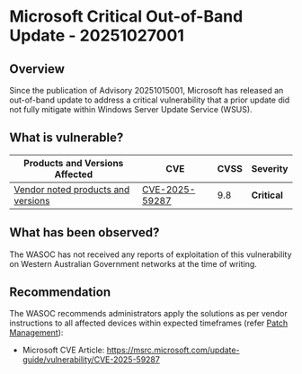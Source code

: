 # Microsoft Critical Out-of-Band Update - 20251027001

## Overview

 Since the publication of Advisory 20251015001, Microsoft has released an out-of-band update to address a critical vulnerability that a prior update did not fully mitigate within Windows Server Update Service (WSUS).

## What is vulnerable?

| Products and Versions Affected | CVE | CVSS | Severity |
| ------------------------------ | --- | ---- | -------- |
| [Vendor noted products and versions](https://msrc.microsoft.com/update-guide/en-US/vulnerability/CVE-2025-59287) | [CVE-2025-59287](https://nvd.nist.gov/vuln/detail/CVE-2025-59287) | 9.8  | **Critical** |


## What has been observed?

The WASOC has not received any reports of exploitation of this vulnerability on Western Australian Government networks at the time of writing.

## Recommendation

The WASOC recommends administrators apply the solutions as per vendor instructions to all affected devices within expected timeframes (refer [Patch Management](../guidelines/patch-management.md)):

- Microsoft CVE Article: <https://msrc.microsoft.com/update-guide/vulnerability/CVE-2025-59287>
